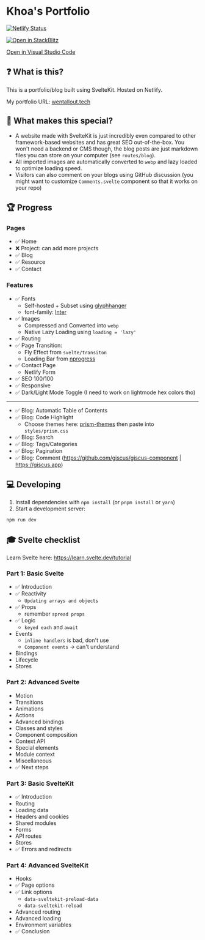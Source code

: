 # Khoa's Portfolio

[![Netlify Status](https://api.netlify.com/api/v1/badges/7bf37fa7-ec78-4efd-aa9a-1a18a4fc62e4/deploy-status)](https://app.netlify.com/sites/khoa-design/deploys)

[![Open in StackBlitz](https://developer.stackblitz.com/img/open_in_stackblitz.svg)](https://stackblitz.com/github/wentallout/portfolio)

[Open in Visual Studio Code](https://open.vscode.dev/wentallout/portfolio)

## ❓ What is this?

This is a portfolio/blog built using SvelteKit. Hosted on Netlify.

My portfolio URL: [wentallout.tech](https://wentallout.tech)

## 🤩 What makes this special?

- A website made with SvelteKit is just incredibly even compared to other framework-based websites and has great SEO out-of-the-box. You won't need a backend or CMS though, the blog posts are just markdown files you can store on your computer (see `routes/blog`).
- All imported images are automatically converted to `webp` and lazy loaded to optimize loading speed.
- Visitors can also comment on your blogs using GitHub discussion (you might want to customize `Comments.svelte` component so that it works on your repo)

## 🏆 Progress

### Pages

- ✅ Home
- ❌ Project: can add more projects
- ✅ Blog
- ✅ Resource
- ✅ Contact

### Features

- ✅ Fonts
  - Self-hosted + Subset using [glyphhanger](https://www.npmjs.com/package/glyphhanger)
  - font-family: [Inter](https://rsms.me/inter/)
- ✅ Images
  - Compressed and Converted into `webp`
  - Native Lazy Loading using `loading = 'lazy'`
- ✅ Routing
- ✅ Page Transition:
  - Fly Effect from `svelte/transiton`
  - Loading Bar from [nprogress](https://www.npmjs.com/package/nprogress)
- ✅ Contact Page
  - Netlify Form
- ✅ SEO 100/100
- ✅ Responsive
- ✅ Dark/Light Mode Toggle (I need to work on lightmode hex colors tho)

---

- ✅ Blog: Automatic Table of Contents
- ✅ Blog: Code Highlight
  - Choose themes here: [prism-themes](https://github.com/PrismJS/prism-themes) then paste into `styles/prism.css`
- ✅ Blog: Search
- ✅ Blog: Tags/Categories
- ✅ Blog: Pagination
- ✅ Blog: Comment (https://github.com/giscus/giscus-component | https://giscus.app)

## 💻 Developing

1. Install dependencies with `npm install` (or `pnpm install` or `yarn`)
2. Start a development server:

```bash
npm run dev
```

## 🎓 Svelte checklist

Learn Svelte here: https://learn.svelte.dev/tutorial

### Part 1: Basic Svelte

- ✅ Introduction
- ✅ Reactivity
  - `Updating arrays and objects`
- ✅ Props
  - remember `spread props`
- ✅ Logic
  - `keyed each` and `await`
- Events
  - `inline handlers` is bad, don't use
  - `Component events` -> can't understand
- Bindings
- Lifecycle
- Stores

### Part 2: Advanced Svelte

- Motion
- Transitions
- Animations
- Actions
- Advanced bindings
- Classes and styles
- Component composition
- Context API
- Special elements
- Module context
- Miscellaneous
- ✅ Next steps

### Part 3: Basic SvelteKit

- ✅ Introduction
- Routing
- Loading data
- Headers and cookies
- Shared modules
- Forms
- API routes
- Stores
- ✅ Errors and redirects

### Part 4: Advanced SvelteKit

- Hooks
- ✅ Page options
- ✅ Link options
  - `data-sveltekit-preload-data`
  - `data-sveltekit-reload`
- Advanced routing
- Advanced loading
- Environment variables
- ✅ Conclusion

